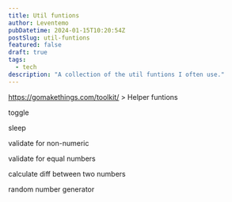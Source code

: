 ```yaml
---
title: Util funtions
author: Leventemo
pubDatetime: 2024-01-15T10:20:54Z
postSlug: util-funtions
featured: false
draft: true
tags:
  - tech
description: "A collection of the util funtions I often use."
---
```


<https://gomakethings.com/toolkit/> > Helper funtions

toggle

sleep

validate for non-numeric

validate for equal numbers

calculate diff between two numbers

random number generator
